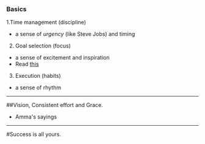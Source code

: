 ### Basics
1.Time management (discipline)
  - a sense of _urgency_ (like Steve Jobs) and timing

2. Goal selection (focus)
  - a sense of excitement and inspiration
  - Read [this](goals%20for%20transforming%20geniuses.md)

3. Execution (habits)
  - a sense of rhythm

---
##Vision, Consistent effort and Grace.
 - Amma's sayings
 
---
#Success is all yours.
